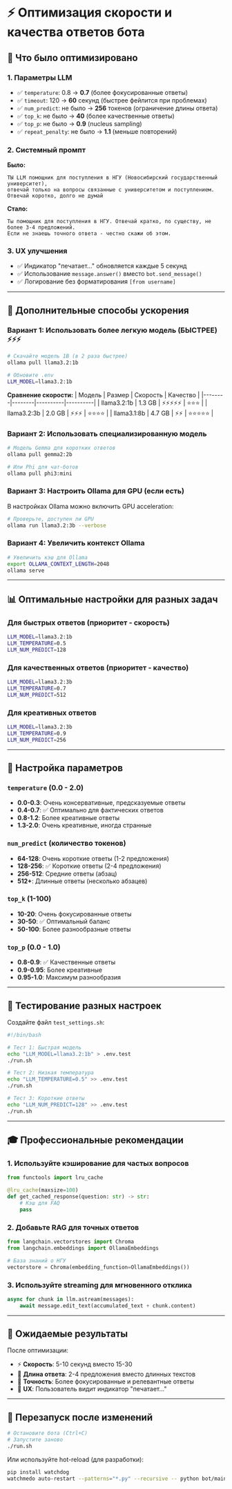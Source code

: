 # ⚡ Оптимизация скорости и качества ответов бота

## 🚀 Что было оптимизировано

### 1. **Параметры LLM**
- ✅ `temperature`: 0.8 → **0.7** (более фокусированные ответы)
- ✅ `timeout`: 120 → **60** секунд (быстрее фейлится при проблемах)
- ✅ `num_predict`: не было → **256** токенов (ограничение длины ответа)
- ✅ `top_k`: не было → **40** (более качественные ответы)
- ✅ `top_p`: не было → **0.9** (nucleus sampling)
- ✅ `repeat_penalty`: не было → **1.1** (меньше повторений)

### 2. **Системный промпт**
**Было:**
```
ТЫ LLM помощник для поступления в НГУ (Новосибирский государственный университет), 
отвечай только на вопросы связанные с университетом и поступлением. 
Отвечай коротко, долго не думай
```

**Стало:**
```
Ты помощник для поступления в НГУ. Отвечай кратко, по существу, не более 3-4 предложений. 
Если не знаешь точного ответа - честно скажи об этом.
```

### 3. **UX улучшения**
- ✅ Индикатор "печатает..." обновляется каждые 5 секунд
- ✅ Использование `message.answer()` вместо `bot.send_message()`
- ✅ Логирование без форматирования `[from username]`

---

## 🎯 Дополнительные способы ускорения

### Вариант 1: Использовать более легкую модель (БЫСТРЕЕ) ⚡⚡⚡

```bash
# Скачайте модель 1B (в 2 раза быстрее)
ollama pull llama3.2:1b

# Обновите .env
LLM_MODEL=llama3.2:1b
```

**Сравнение скорости:**
| Модель | Размер | Скорость | Качество |
|--------|--------|----------|----------|
| llama3.2:1b | 1.3 GB | ⚡⚡⚡⚡⚡ | ⭐⭐⭐ |
| llama3.2:3b | 2.0 GB | ⚡⚡⚡ | ⭐⭐⭐⭐ |
| llama3.1:8b | 4.7 GB | ⚡⚡ | ⭐⭐⭐⭐⭐ |

### Вариант 2: Использовать специализированную модель

```bash
# Модель Gemma для коротких ответов
ollama pull gemma2:2b

# Или Phi для чат-ботов
ollama pull phi3:mini
```

### Вариант 3: Настроить Ollama для GPU (если есть)

В настройках Ollama можно включить GPU acceleration:
```bash
# Проверьте, доступен ли GPU
ollama run llama3.2:3b --verbose
```

### Вариант 4: Увеличить контекст Ollama

```bash
# Увеличить кэш для Ollama
export OLLAMA_CONTEXT_LENGTH=2048
ollama serve
```

---

## 📊 Оптимальные настройки для разных задач

### Для быстрых ответов (приоритет - скорость)
```bash
LLM_MODEL=llama3.2:1b
LLM_TEMPERATURE=0.5
LLM_NUM_PREDICT=128
```

### Для качественных ответов (приоритет - качество)
```bash
LLM_MODEL=llama3.2:3b
LLM_TEMPERATURE=0.7
LLM_NUM_PREDICT=512
```

### Для креативных ответов
```bash
LLM_MODEL=llama3.2:3b
LLM_TEMPERATURE=0.9
LLM_NUM_PREDICT=256
```

---

## 🔧 Настройка параметров

### `temperature` (0.0 - 2.0)
- **0.0-0.3**: Очень консервативные, предсказуемые ответы
- **0.4-0.7**: ✅ Оптимально для фактических ответов
- **0.8-1.2**: Более креативные ответы
- **1.3-2.0**: Очень креативные, иногда странные

### `num_predict` (количество токенов)
- **64-128**: Очень короткие ответы (1-2 предложения)
- **128-256**: ✅ Короткие ответы (2-4 предложения)
- **256-512**: Средние ответы (абзац)
- **512+**: Длинные ответы (несколько абзацев)

### `top_k` (1-100)
- **10-20**: Очень фокусированные ответы
- **30-50**: ✅ Оптимальный баланс
- **50-100**: Более разнообразные ответы

### `top_p` (0.0 - 1.0)
- **0.8-0.9**: ✅ Качественные ответы
- **0.9-0.95**: Более креативные
- **0.95-1.0**: Максимум разнообразия

---

## 📝 Тестирование разных настроек

Создайте файл `test_settings.sh`:

```bash
#!/bin/bash

# Тест 1: Быстрая модель
echo "LLM_MODEL=llama3.2:1b" > .env.test
./run.sh

# Тест 2: Низкая температура
echo "LLM_TEMPERATURE=0.5" >> .env.test
./run.sh

# Тест 3: Короткие ответы
echo "LLM_NUM_PREDICT=128" >> .env.test
./run.sh
```

---

## 🎓 Профессиональные рекомендации

### 1. **Используйте кэширование для частых вопросов**
```python
from functools import lru_cache

@lru_cache(maxsize=100)
def get_cached_response(question: str) -> str:
    # Кэш для FAQ
    pass
```

### 2. **Добавьте RAG для точных ответов**
```python
from langchain.vectorstores import Chroma
from langchain.embeddings import OllamaEmbeddings

# База знаний о НГУ
vectorstore = Chroma(embedding_function=OllamaEmbeddings())
```

### 3. **Используйте streaming для мгновенного отклика**
```python
async for chunk in llm.astream(messages):
    await message.edit_text(accumulated_text + chunk.content)
```

---

## 🎯 Ожидаемые результаты

После оптимизации:
- ⚡ **Скорость**: 5-10 секунд вместо 15-30
- 📏 **Длина ответа**: 2-4 предложения вместо длинных текстов
- 🎯 **Точность**: Более фокусированные и релевантные ответы
- 💬 **UX**: Пользователь видит индикатор "печатает..."

---

## 🔄 Перезапуск после изменений

```bash
# Остановите бота (Ctrl+C)
# Запустите заново
./run.sh
```

Или используйте hot-reload (для разработки):
```bash
pip install watchdog
watchmedo auto-restart --patterns="*.py" --recursive -- python bot/main.py
```
